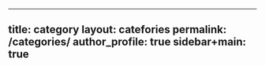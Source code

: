 ---

title:  category
layout: catefories
permalink: /categories/
author_profile: true
sidebar+main: true
---